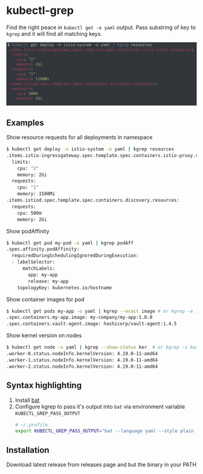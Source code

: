 # kubectl-grep

Find the right peace in `kubectl get -o yaml` output. Pass substring of key to `kgrep` and it will find all matching keys.

![Demo](./demo.png)

## Examples

Show resource requests for all deployments in namespace

```sh
$ kubectl get deploy -n istio-system -o yaml | kgrep resources
.items.istio-ingressgateway.spec.template.spec.containers.istio-proxy.resources:
  limits:
    cpu: "2"
    memory: 2Gi
  requests:
    cpu: "1"
    memory: 1500Mi
.items.istiod.spec.template.spec.containers.discovery.resources:
  requests:
    cpu: 500m
    memory: 2Gi
```

Show podAffinity

```sh
$ kubectl get pod my-pod -o yaml | kgrep podAff
.spec.affinity.podAffinity:
  requiredDuringSchedulingIgnoredDuringExecution:
  - labelSelector:
      matchLabels:
        app: my-app
        release: my-app
    topologyKey: kubernetes.io/hostname
```

Show container images for pod

```sh
$ kubectl get pods my-app -o yaml | kgrep --exact image # or kgrep -e image
.spec.containers.my-app.image: my-company/my-app:1.0.0
.spec.containers.vault-agent.image: hashicorp/vault-agent:1.4.5
```

Show kernel version on nodes

```sh
$ kubectl get node -o yaml | kgrep --show-status ker  # or kgrep -s ker
.worker-0.status.nodeInfo.kernelVersion: 4.19.0-11-amd64
.worker-1.status.nodeInfo.kernelVersion: 4.19.0-11-amd64
.worker-2.status.nodeInfo.kernelVersion: 4.19.0-11-amd64
```

## Syntax highlighting

1. Install [bat](https://github.com/sharkdp/bat)
2. Configure kgrep to pass it's output into `bat` via environment variable `KUBECTL_GREP_PASS_OUTPUT`
   ```sh
   # ~/.profile
   export KUBECTL_GREP_PASS_OUTPUT="bat --language yaml --style plain --color always"
   ```

## Installation

Download latest release from releases page and but the binary in your PATH
